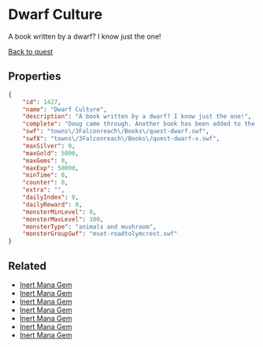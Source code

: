 # Dwarf Culture

A book written by a dwarf? I know just the one!

[Back to quest](../quests.md)

## Properties

```json
{
    "id": 1427,
    "name": "Dwarf Culture",
    "description": "A book written by a dwarf? I know just the one!",
    "complete": "Doug came through. Another book has been added to the Libraseum's collection!",
    "swf": "towns\/3Falconreach\/Books\/quest-dwarf.swf",
    "swfX": "towns\/3Falconreach\/Books\/quest-dwarf-x.swf",
    "maxSilver": 0,
    "maxGold": 5000,
    "maxGems": 0,
    "maxExp": 50000,
    "minTime": 0,
    "counter": 0,
    "extra": "",
    "dailyIndex": 0,
    "dailyReward": 0,
    "monsterMinLevel": 0,
    "monsterMaxLevel": 100,
    "monsterType": "animals and mushroom",
    "monsterGroupSwf": "mset-roadtolymcrest.swf"
}
```

## Related

- [Inert Mana Gem](../items/17211-inert-mana-gem.md)
- [Inert Mana Gem](../items/17212-inert-mana-gem.md)
- [Inert Mana Gem](../items/17213-inert-mana-gem.md)
- [Inert Mana Gem](../items/17214-inert-mana-gem.md)
- [Inert Mana Gem](../items/17215-inert-mana-gem.md)
- [Inert Mana Gem](../items/17216-inert-mana-gem.md)
- [Inert Mana Gem](../items/17217-inert-mana-gem.md)

